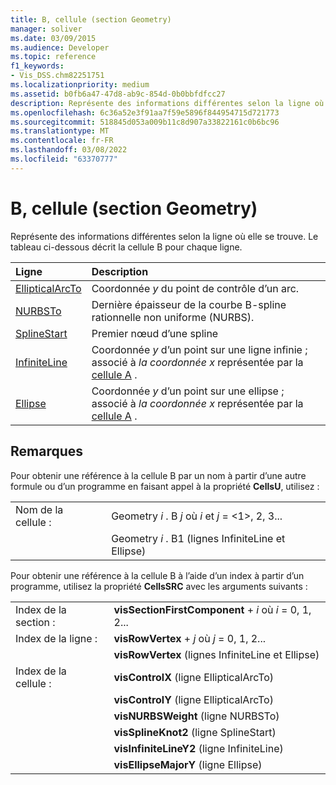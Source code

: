 ```yaml
---
title: B, cellule (section Geometry)
manager: soliver
ms.date: 03/09/2015
ms.audience: Developer
ms.topic: reference
f1_keywords:
- Vis_DSS.chm82251751
ms.localizationpriority: medium
ms.assetid: b0fb6a47-47d8-ab9c-854d-0b0bbfdfcc27
description: Représente des informations différentes selon la ligne où elle se trouve. Le tableau ci-dessous décrit la cellule B pour chaque ligne.
ms.openlocfilehash: 6c36a52e3f91aa7f59e5896f844954715d721773
ms.sourcegitcommit: 518845d053a009b11c8d907a33822161c0b6bc96
ms.translationtype: MT
ms.contentlocale: fr-FR
ms.lasthandoff: 03/08/2022
ms.locfileid: "63370777"
---
```

# <a name="b-cell-geometry-section"></a>B, cellule (section Geometry)

Représente des informations différentes selon la ligne où elle se trouve. Le tableau ci-dessous décrit la cellule B pour chaque ligne.
  
|Ligne|Description|
|:-----|:-----|
|[EllipticalArcTo](ellipticalarcto-row-geometry-section.md) <br/> | Coordonnée *y* du point de contrôle d’un arc. |
|[NURBSTo](nurbsto-row-geometry-section.md) <br/> | Dernière épaisseur de la courbe B-spline rationnelle non uniforme (NURBS). |
|[SplineStart](splinestart-row-geometry-section.md) <br/> | Premier nœud d’une spline |
|[InfiniteLine](infiniteline-row-geometry-section.md) <br/> | Coordonnée *y* d’un point sur une ligne infinie ; associé à *la coordonnée x* représentée par la [cellule A](a-cell-geometry-section.md) . |
|[Ellipse](ellipse-row-geometry-section.md) <br/> | Coordonnée *y* d’un point sur une ellipse ; associé à *la coordonnée x* représentée par la [cellule A](a-cell-geometry-section.md) . |

## <a name="remarks"></a>Remarques

Pour obtenir une référence à la cellule B par un nom à partir d’une autre formule ou d’un programme en faisant appel à la propriété **CellsU**, utilisez :
  
|||
|:-----|:-----|
| Nom de la cellule :  <br/> | Geometry *i* . B *j*           où *i* et *j* = <1>, 2, 3... |
|| Geometry *i* . B1 (lignes InfiniteLine et Ellipse)  <br/> |

Pour obtenir une référence à la cellule B à l’aide d’un index à partir d’un programme, utilisez la propriété **CellsSRC** avec les arguments suivants :
  
|||
|:-----|:-----|
| Index de la section :  <br/> |**visSectionFirstComponent** +  *i* où *i* = 0, 1, 2... |
| Index de la ligne :  <br/> |**visRowVertex** +  *j* où *j* = 0, 1, 2... |
||**visRowVertex** (lignes InfiniteLine et Ellipse)  <br/> |
| Index de la cellule :  <br/> |**visControlX** (ligne EllipticalArcTo)  <br/> |
||**visControlY** (ligne EllipticalArcTo)  <br/> |
||**visNURBSWeight** (ligne NURBSTo)  <br/> |
||**visSplineKnot2** (ligne SplineStart)  <br/> |
||**visInfiniteLineY2** (ligne InfiniteLine)  <br/> |
||**visEllipseMajorY** (ligne Ellipse)  <br/> |
